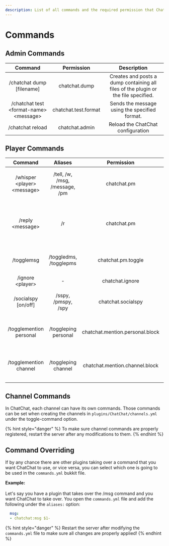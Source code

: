 ```yaml
---
description: List of all commands and the required permission that ChatChat has.
---
```


# Commands

## Admin Commands

|                  Command                 |      Permission      |                                     Description                                    |
| :--------------------------------------: | :------------------: | :--------------------------------------------------------------------------------: |
|        /chatchat dump \[filename]        |     chatchat.dump    | Creates and posts a dump containing all files of the plugin or the file specified. |
| /chatchat test \<format-name> \<message> | chatchat.test.format |                    Sends the message using the specified format.                   |
|             /chatchat reload             |    chatchat.admin    |                          Reload the ChatChat configuration                         |

## Player Commands

|            Command            |             Aliases            |            Permission           |                               Description                              |
| :---------------------------: | :----------------------------: | :-----------------------------: | :--------------------------------------------------------------------: |
| /whisper \<player> \<message> | /tell, /w, /msg, /message, /pm |           chatchat.pm           |                 Send a private message to another user.                |
|       /reply \<message>       |               /r               |           chatchat.pm           | Send a reply to the last user that you messaged or sent you a message. |
|           /togglemsg          |     /toggledms, /togglepms     |        chatchat.pm.toggle       |                Toggle your private messages on and off.                |
|       /ignore \<player>       |                -               |         chatchat.ignore         |                             Ignore a user.                             |
|      /socialspy \[on/off]     |       /sspy, /pmspy, /spy      |        chatchat.socialspy       |                   Turn your own social spy on or off.                  |
|    /togglemention personal    |      /toggleping personal      | chatchat.mention.personal.block |             Toggle if you receive personal mentions or not.            |
|     /togglemention channel    |       /toggleping channel      |  chatchat.mention.channel.block |             Toggle if you receive channel mentions or not.             |

## Channel Commands

In ChatChat, each channel can have its own commands. Those commands can be set when creating the channels in `plugins/ChatChat/channels.yml` under the toggle-command option.

{% hint style="danger" %}
To make sure channel commands are properly registered, restart the server after any modifications to them.
{% endhint %}

## Command Overriding

If by any chance there are other plugins taking over a command that you want ChatChat to use, or vice versa, you can select which one is going to be used in the `commands.yml` bukkit file.

**Example:**\
\
Let's say you have a plugin that takes over the /msg command and you want ChatChat to take over. You open the `commands.yml` file and add the following under the `aliases:` option:

```yaml
  msg:
  - chatchat:msg $1-
```

{% hint style="danger" %}
Restart the server after modifying the `commands.yml` file to make sure all changes are properly applied!
{% endhint %}
